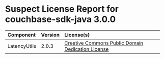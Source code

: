 
Suspect License Report for couchbase-sdk-java 3.0.0
===================================================

|Component|Version|License(s)|
| :--- | :--- | :--- |
|LatencyUtils|2.0.3|[Creative Commons Public Domain Dedication License](../../license-data/bfbd4bfa-5f71-4a23-9a23-4ac267626b34.txt)|
